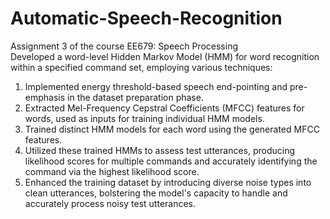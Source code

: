 # Automatic-Speech-Recognition
Assignment 3 of the course EE679: Speech Processing \
Developed a word-level Hidden Markov Model (HMM) for word recognition within a specified command set, employing various techniques: 

1. Implemented energy threshold-based speech end-pointing and pre-emphasis in the dataset preparation phase.
2. Extracted Mel-Frequency Cepstral Coefficients (MFCC) features for words, used as inputs for training individual HMM models.
3. Trained distinct HMM models for each word using the generated MFCC features.
4. Utilized these trained HMMs to assess test utterances, producing likelihood scores for multiple commands and accurately identifying the command via the highest likelihood score.
5. Enhanced the training dataset by introducing diverse noise types into clean utterances, bolstering the model's capacity to handle and accurately process noisy test utterances.

